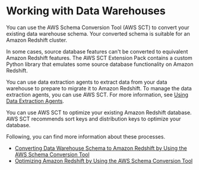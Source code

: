 # Working with Data Warehouses<a name="WorkingWith.DW"></a>

You can use the AWS Schema Conversion Tool \(AWS SCT\) to convert your existing data warehouse schema\. Your converted schema is suitable for an Amazon Redshift cluster\. 

In some cases, source database features can't be converted to equivalent Amazon Redshift features\. The AWS SCT Extension Pack contains a custom Python library that emulates some source database functionality on Amazon Redshift\. 

You can use data extraction agents to extract data from your data warehouse to prepare to migrate it to Amazon Redshift\. To manage the data extraction agents, you can use AWS SCT\. For more information, see [Using Data Extraction Agents](Agents.DW.md)\. 

You can use AWS SCT to optimize your existing Amazon Redshift database\. AWS SCT recommends sort keys and distribution keys to optimize your database\. 

Following, you can find more information about these processes\. 


+ [Converting Data Warehouse Schema to Amazon Redshift by Using the AWS Schema Conversion Tool](CHAP_SchemaConversionTool.Converting.DW.md)
+ [Optimizing Amazon Redshift by Using the AWS Schema Conversion Tool](CHAP_SchemaConversionTool.RedshiftOpt.md)